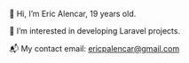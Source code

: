 👋 Hi, I’m Eric Alencar, 19 years old.

👀 I’m interested in developing Laravel projects.

📬 My contact email: ericpalencar@gmail.com

